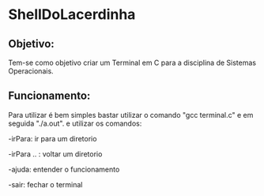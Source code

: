 # ShellDoLacerdinha
<h2>Objetivo:</h2>
<p>Tem-se como objetivo criar um Terminal em C para a disciplina de Sistemas Operacionais.</p>
<h2>Funcionamento:</h2>
<p>Para utilizar é bem simples bastar  utilizar o comando "gcc terminal.c" e em seguida "./a.out". e utilizar os comandos:</p>
<p>-irPara: ir para um diretorio </p>
<p>-irPara .. : voltar um diretorio </p>
<p>-ajuda: entender o funcionamento  </p>
<p>-sair: fechar o terminal </p>
